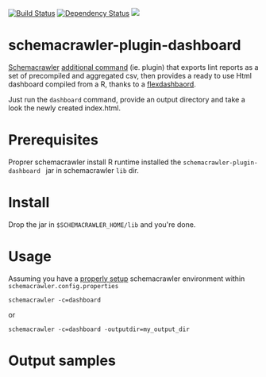 [![Build Status](https://travis-ci.org/adriens/schemacrawler-plugin-dashboard.svg?branch=master)](https://travis-ci.org/adriens/schemacrawler-plugin-dashboard) [![Dependency Status](https://beta.gemnasium.com/badges/github.com/adriens/schemacrawler-plugin-dashboard.svg)](https://beta.gemnasium.com/projects/github.com/adriens/schemacrawler-plugin-dashboard) [![](https://jitpack.io/v/adriens/schemacrawler-plugin-dashboard.svg)](https://jitpack.io/#adriens/schemacrawler-plugin-dashboard)


# schemacrawler-plugin-dashboard 

[Schemacrawler](http://sualeh.github.io/SchemaCrawler/) [additional command](http://sualeh.github.io/SchemaCrawler/how-to.html) (ie. plugin) that
exports lint reports as a set of precompiled and aggregated csv, then provides a ready to use Html dashboard compiled from a R, thanks to a
[flexdashbaord](http://rmarkdown.rstudio.com/flexdashboard/).

Just run the ```dashboard``` command, provide an output directory and take a look the newly created index.html.

# Prerequisites

Proprer schemacrawler install
R runtime installed
the ```schemacrawler-plugin-dashboard ``` jar in schemacrawler ```lib``` dir.

# Install

Drop the jar in ```$SCHEMACRAWLER_HOME/lib``` and you're done.


# Usage

Assuming you have a [properly setup](http://sualeh.github.io/SchemaCrawler/how-to.html) schemacrawler environment within ```schemacrawler.config.properties```

```
schemacrawler -c=dashboard
```

or

```
schemacrawler -c=dashboard -outputdir=my_output_dir
```

# Output samples


